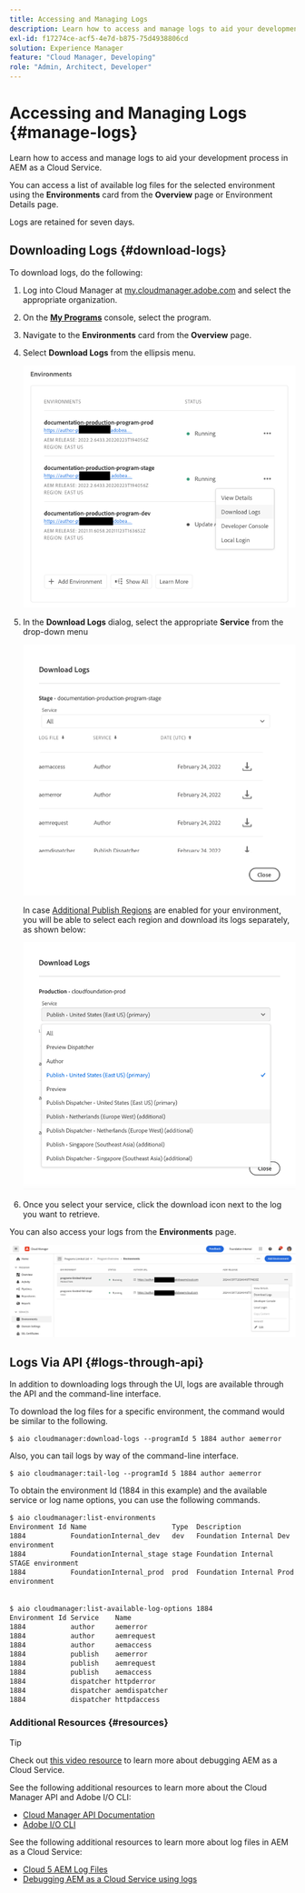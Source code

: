 ```yaml
---
title: Accessing and Managing Logs
description: Learn how to access and manage logs to aid your development process in AEM as a Cloud Service.
exl-id: f17274ce-acf5-4e7d-b875-75d4938806cd
solution: Experience Manager
feature: "Cloud Manager, Developing"
role: "Admin, Architect, Developer"
---
```


# Accessing and Managing Logs {#manage-logs} 

Learn how to access and manage logs to aid your development process in AEM as a Cloud Service.

You can access a list of available log files for the selected environment using the **Environments** card from the **Overview** page or Environment Details page.

Logs are retained for seven days.

## Downloading Logs {#download-logs}

To download logs, do the following:

1. Log into Cloud Manager at [my.cloudmanager.adobe.com](https://my.cloudmanager.adobe.com/) and select the appropriate organization.

1. On the **[My Programs](/help/implementing/cloud-manager/navigation.md#my-programs)** console, select the program.

1. Navigate to the **Environments** card from the **Overview** page.

1. Select **Download Logs** from the ellipsis menu.

   ![Download logs menu item](assets/download-logs1.png)

1. In the **Download Logs** dialog, select the appropriate **Service** from the drop-down menu

   ![Download Logs dialog](assets/download-preview.png)

   In case [Additional Publish Regions](/help/operations/additional-publish-regions.md) are enabled for your environment, you will be able to select each region and download its logs separately, as shown below:

   ![Download Logs for additional publish regions](assets/download-publish-region-logs.png)

1. Once you select your service, click the download icon next to the log you want to retrieve.

You can also access your logs from the **Environments** page.

![Logs from the Environments screen](assets/download-logs.png)

## Logs Via API {#logs-through-api}

In addition to downloading logs through the UI, logs are available through the API and the command-line interface. 

To download the log files for a specific environment, the command would be similar to the following.

```shell
$ aio cloudmanager:download-logs --programId 5 1884 author aemerror
```

Also, you can tail logs by way of the command-line interface.

```shell
$ aio cloudmanager:tail-log --programId 5 1884 author aemerror
```

To obtain the environment Id (1884 in this example) and the available service or log name options, you can use the following commands.

```shell
$ aio cloudmanager:list-environments
Environment Id Name                     Type  Description                          
1884           FoundationInternal_dev   dev   Foundation Internal Dev environment  
1884           FoundationInternal_stage stage Foundation Internal STAGE environment
1884           FoundationInternal_prod  prod  Foundation Internal Prod environment
 
 
$ aio cloudmanager:list-available-log-options 1884
Environment Id Service    Name         
1884           author     aemerror     
1884           author     aemrequest   
1884           author     aemaccess    
1884           publish    aemerror     
1884           publish    aemrequest   
1884           publish    aemaccess    
1884           dispatcher httpderror   
1884           dispatcher aemdispatcher
1884           dispatcher httpdaccess
```

### Additional Resources {#resources}

>[!TIP]
>
>Check out [this video resource](https://app.frame.io/reviews/28cdf463-b7fc-443b-a54a-93cb7da6567e/dbf158f1-568b-4efc-8fbc-3b241561cbab) to learn more about debugging AEM as a Cloud Service.

See the following additional resources to learn more about the Cloud Manager API and Adobe I/O CLI:

* [Cloud Manager API Documentation](https://developer.adobe.com/experience-cloud/cloud-manager/)
* [Adobe I/O CLI](https://github.com/adobe/aio-cli-plugin-cloudmanager)

See the following additional resources to learn more about log files in AEM as a Cloud Service:

* [Cloud 5 AEM Log Files](https://experienceleague.adobe.com/docs/experience-manager-learn/cloud-service/expert-resources/cloud-5/cloud5-aem-log-files.html)
* [Debugging AEM as a Cloud Service using logs](https://experienceleague.adobe.com/docs/experience-manager-learn/cloud-service/debugging/debugging-aem-as-a-cloud-service/logs.html)
